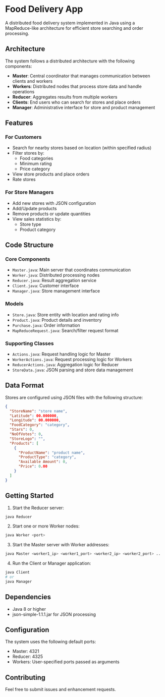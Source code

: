 # Food Delivery App

A distributed food delivery system implemented in Java using a MapReduce-like architecture for efficient store searching and order processing.

## Architecture

The system follows a distributed architecture with the following components:

- **Master**: Central coordinator that manages communication between clients and workers
- **Workers**: Distributed nodes that process store data and handle operations
- **Reducer**: Aggregates results from multiple workers
- **Clients**: End users who can search for stores and place orders
- **Manager**: Administrative interface for store and product management

## Features

### For Customers
- Search for nearby stores based on location (within specified radius)
- Filter stores by:
  - Food categories
  - Minimum rating
  - Price category
- View store products and place orders
- Rate stores

### For Store Managers
- Add new stores with JSON configuration
- Add/Update products
- Remove products or update quantities
- View sales statistics by:
  - Store type
  - Product category

## Code Structure

### Core Components

- `Master.java`: Main server that coordinates communication
- `Worker.java`: Distributed processing nodes
- `Reducer.java`: Result aggregation service
- `Client.java`: Customer interface
- `Manager.java`: Store management interface

### Models

- `Store.java`: Store entity with location and rating info
- `Product.java`: Product details and inventory
- `Purchase.java`: Order information
- `MapReduceRequest.java`: Search/filter request format

### Supporting Classes

- `Actions.java`: Request handling logic for Master
- `WorkerActions.java`: Request processing logic for Workers
- `ReducerActions.java`: Aggregation logic for Reducer
- `StoreData.java`: JSON parsing and store data management

## Data Format

Stores are configured using JSON files with the following structure:

```json
{
  "StoreName": "store name",
  "Latitude": 00.000000,
  "Longitude": 00.000000,
  "FoodCategory": "category",
  "Stars": 0,
  "NoOfVotes": 0,
  "StoreLogo": "",
  "Products": [
    {
      "ProductName": "product name",
      "ProductType": "category",
      "Available Amount": 0,
      "Price": 0.00
    }
  ]
}
```

## Getting Started

1. Start the Reducer server:
```bash
java Reducer
```

2. Start one or more Worker nodes:
```bash
java Worker <port>
```

3. Start the Master server with Worker addresses:
```bash
java Master <worker1_ip> <worker1_port> <worker2_ip> <worker2_port> ...
```

4. Run the Client or Manager application:
```bash
java Client
# or
java Manager
```

## Dependencies

- Java 8 or higher
- json-simple-1.1.1.jar for JSON processing

## Configuration

The system uses the following default ports:
- Master: 4321
- Reducer: 4325 
- Workers: User-specified ports passed as arguments

## Contributing

Feel free to submit issues and enhancement requests.
